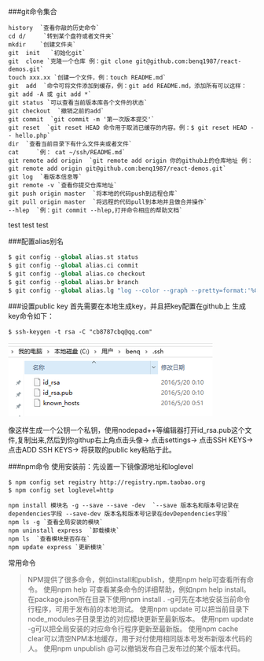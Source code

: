 ###git命令集合
```
history  `查看你敲的历史命令`
cd d/     `转到某个盘符或者文件夹`
mkdir    `创建文件夹`
git  init   `初始化git`
git  clone `克隆一个仓库 例：git clone git@github.com:benq1987/react-demos.git`
touch xxx.xx `创建一个文件，例：touch README.md`
git  add  `命令可将文件添加到缓存，例：git add README.md，添加所有可以这样：git add -A 或 git add *`
git status `可以查看当前版本库各个文件的状态`
git checkout  `撤销之前的add`
git commit  `git commit -m '第一次版本提交'`
git reset  `git reset HEAD 命令用于取消已缓存的内容。例：$ git reset HEAD -- hello.php`
dir  `查看当前目录下有什么文件夹或者文件`
cat   	`例： cat ~/ssh/README.md`
git remote add origin  `git remote add origin 你的github上的仓库地址 例：git remote add origin git@github.com:benq1987/react-demos.git`
git log  `看版本信息等`
git remote -v `查看你提交仓库地址`
git push origin master  `将本地的代码push到远程仓库`
git pull origin master  `将远程的代码pull到本地并且做合并操作`
--hlep  `例：git commit --hlep,打开命令相应的帮助文档`
```

test test test

###配置alias别名

``` python
$ git config --global alias.st status
$ git config --global alias.ci commit
$ git config --global alias.co checkout
$ git config --global alias.br branch
$ git config --global alias.lg "log --color --graph --pretty=format:'%Cred%h%Creset -%C(yellow)%d%Creset %s %Cgreen(%cr) %C(bold blue)<%an>%Creset' --abbrev-commit"
```

###设置public key
首先需要在本地生成key，并且把key配置在github上
生成key命令如下：
```
$ ssh-keygen -t rsa -C "cb8787cbq@qq.com"
```
![Alt text](./1463755662517.png)

像这样生成一个公钥一个私钥，使用nodepad++等编辑器打开id_rsa.pub这个文件,复制出来,然后到你githup右上角点击头像-> 点击settings-> 点击SSH KEYS-> 点击ADD SSH KEYS-> 将获取的public key粘贴于此。

###npm命令
使用安装前：先设置一下镜像源地址和loglevel
```
$ npm config set registry http://registry.npm.taobao.org
$ npm config set loglevel=http
```
```
npm install 模块名 -g --save --save -dev  `--save 版本名和版本号记录在dependencies字段 --save-dev 版本名和版本号记录在devDependencies字段`
npm ls -g `查看全局安装的模块`
npm uninstall express  `卸载模块`
npm ls  `查看模块是否存在`
npm update express `更新模块`
```
常用命令
>NPM提供了很多命令，例如install和publish，使用npm help可查看所有命令。
使用npm help 可查看某条命令的详细帮助，例如npm help install。
在package.json所在目录下使用npm install . -g可先在本地安装当前命令行程序，可用于发布前的本地测试。
使用npm update 可以把当前目录下node_modules子目录里边的对应模块更新至最新版本。
使用npm update -g可以把全局安装的对应命令行程序更新至最新版。
使用npm cache clear可以清空NPM本地缓存，用于对付使用相同版本号发布新版本代码的人。
使用npm unpublish @可以撤销发布自己发布过的某个版本代码。
